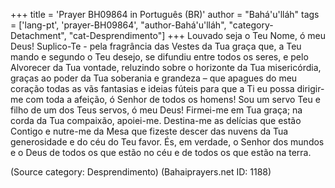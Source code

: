 +++
title = 'Prayer BH09864 in Português (BR)'
author = "Bahá'u'lláh"
tags = ['lang-pt', 'prayer-BH09864', "author-Bahá'u'lláh", "category-Detachment", "cat-Desprendimento"]
+++
Louvado seja o Teu Nome, ó meu Deus! Suplico-Te - pela fragrância das Vestes da Tua graça que, a Teu mando e segundo o Teu desejo, se difundiu entre todos os seres, e pelo Alvorecer da Tua vontade, reluzindo sobre o horizonte da Tua misericórdia, graças ao poder da Tua soberania e grandeza – que apagues do meu coração todas as vãs fantasias e ideias fúteis para que a Ti eu possa dirigir-me com toda a afeição, ó Senhor de todos os homens!
Sou um servo Teu e filho de um dos Teus servos, ó meu Deus! Firmei-me em Tua graça; na corda da Tua compaixão, apoiei-me. Destina-me as delícias que estão Contigo e nutre-me da Mesa que fizeste descer das nuvens da Tua generosidade e do céu do Teu favor.
És, em verdade, o Senhor dos mundos e o Deus de todos os que estão no céu e de todos os que estão na terra.

(Source category: Desprendimento)
(Bahaiprayers.net ID: 1188)
